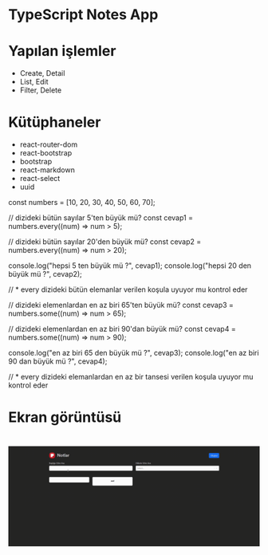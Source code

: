 # TypeScript Notes App

# Yapılan işlemler

- Create, Detail
- List, Edit
- Filter, Delete

# Kütüphaneler

- react-router-dom
- react-bootstrap
- bootstrap
- react-markdown
- react-select
- uuid

const numbers = [10, 20, 30, 40, 50, 60, 70];

// dizideki bütün sayılar 5'ten büyük mü?
const cevap1 = numbers.every((num) => num > 5);

// dizideki bütün sayılar 20'den büyük mü?
const cevap2 = numbers.every((num) => num > 20);

console.log("hepsi 5 ten büyük mü ?", cevap1);
console.log("hepsi 20 den büyük mü ?", cevap2);

// \* every dizideki bütün elemanlar verilen koşula uyuyor mu kontrol eder

// dizideki elemenlardan en az biri 65'ten büyük mü?
const cevap3 = numbers.some((num) => num > 65);

// dizideki elemenlardan en az biri 90'dan büyük mü?
const cevap4 = numbers.some((num) => num > 90);

console.log("en az biri 65 den büyük mü ?", cevap3);
console.log("en az biri 90 dan büyük mü ?", cevap4);

// \* every dizideki elemanlardan en az bir tansesi verilen koşula uyuyor mu kontrol eder

# Ekran görüntüsü

# ![](bes.gif)
